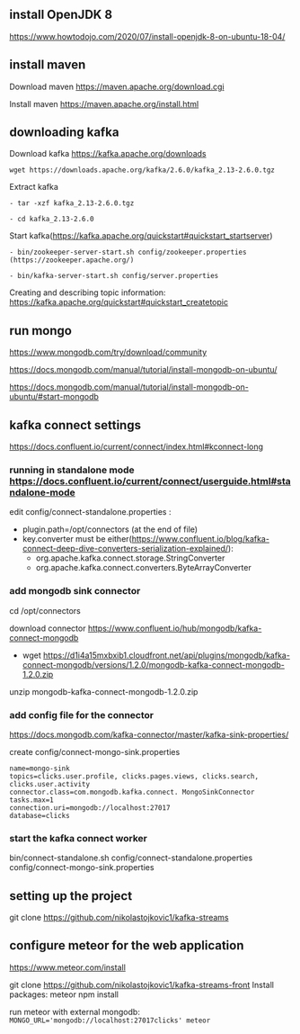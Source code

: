 ## install OpenJDK 8

https://www.howtodojo.com/2020/07/install-openjdk-8-on-ubuntu-18-04/

## install maven

Download maven https://maven.apache.org/download.cgi

Install maven https://maven.apache.org/install.html

## downloading kafka

Download kafka https://kafka.apache.org/downloads

    wget https://downloads.apache.org/kafka/2.6.0/kafka_2.13-2.6.0.tgz

Extract kafka

    - tar -xzf kafka_2.13-2.6.0.tgz

    - cd kafka_2.13-2.6.0

Start kafka(https://kafka.apache.org/quickstart#quickstart_startserver)

    - bin/zookeeper-server-start.sh config/zookeeper.properties (https://zookeeper.apache.org/)

    - bin/kafka-server-start.sh config/server.properties

Creating and describing topic information: https://kafka.apache.org/quickstart#quickstart_createtopic

## run mongo

https://www.mongodb.com/try/download/community

https://docs.mongodb.com/manual/tutorial/install-mongodb-on-ubuntu/

https://docs.mongodb.com/manual/tutorial/install-mongodb-on-ubuntu/#start-mongodb

## kafka connect settings

https://docs.confluent.io/current/connect/index.html#kconnect-long

### running in standalone mode https://docs.confluent.io/current/connect/userguide.html#standalone-mode

edit config/connect-standalone.properties :

* plugin.path=/opt/connectors (at the end of file)
* key.converter must be either(https://www.confluent.io/blog/kafka-connect-deep-dive-converters-serialization-explained/):
    - org.apache.kafka.connect.storage.StringConverter
    - org.apache.kafka.connect.converters.ByteArrayConverter

### add mongodb sink connector

cd /opt/connectors

download connector https://www.confluent.io/hub/mongodb/kafka-connect-mongodb

* wget https://d1i4a15mxbxib1.cloudfront.net/api/plugins/mongodb/kafka-connect-mongodb/versions/1.2.0/mongodb-kafka-connect-mongodb-1.2.0.zip

unzip mongodb-kafka-connect-mongodb-1.2.0.zip

### add config file for the connector

https://docs.mongodb.com/kafka-connector/master/kafka-sink-properties/

create config/connect-mongo-sink.properties

``` 
name=mongo-sink
topics=clicks.user.profile, clicks.pages.views, clicks.search, clicks.user.activity
connector.class=com.mongodb.kafka.connect. MongoSinkConnector
tasks.max=1
connection.uri=mongodb://localhost:27017
database=clicks
```

### start the kafka connect worker

bin/connect-standalone.sh config/connect-standalone.properties config/connect-mongo-sink.properties

## setting up the project

git clone https://github.com/nikolastojkovic1/kafka-streams

## configure meteor for the web application

https://www.meteor.com/install

git clone https://github.com/nikolastojkovic1/kafka-streams-front
Install packages: meteor npm install 

run meteor with external mongodb: `MONGO_URL='mongodb://localhost:27017clicks' meteor`

    
